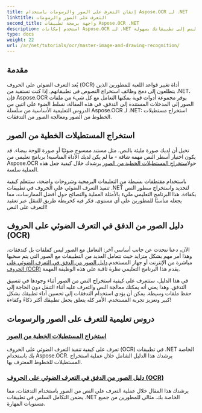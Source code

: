 ```yaml
---
title: إتقان التعرف على الصور والرسومات باستخدام Aspose.OCR لـ .NET
linktitle: التعرف على الصور والرسومات
second_title: واجهة برمجة تطبيقات Aspose.OCR .NET
description: استخدم إمكانات Aspose.OCR لـ .NET من خلال دروسنا التعليمية حول التعرف على الصور والرسومات، مما يوفر لك إمكانية استخراج النص إلى تطبيقاتك بسهولة.
type: docs
weight: 22
url: /ar/net/tutorials/ocr/master-image-and-drawing-recognition/
---
```

## مقدمة

يُعد التعرف الضوئي على الحروف (OCR) أداة تغيير قواعد اللعبة للمطورين الذين يتطلعون إلى دمج وظائف استخراج النصوص في تطبيقاتهم. إذا كنت تستفيد من .NET، فإن Aspose.OCR يوفر مجموعة أدوات قوية يمكنها التعامل مع كل شيء من ملفات الصور إلى المدخلات المستندة إلى التدفق. في هذه المقالة، نسلط الضوء على اثنين من الدروس التعليمية الأساسية من سلسلة Aspose.OCR لـ .NET: استخراج مستطيلات الخطوط من الصور ومعالجة الصور من التدفقات. 

## استخراج المستطيلات الخطية من الصور

 تخيل أن لديك صورة مليئة بالنص، مثل مستند ممسوح ضوئيًا أو صورة للوحة بيضاء. قد يكون اختيار أسطر النص مهمة شاقة - ما لم يكن لديك الأداة المناسبة! برنامج تعليمي من Aspose.OCR حول[استخراج المستطيلات الخطية من الصور](./line-rectangles-from-images-recognition/) يرشدك خلال كيفية جعل هذه العملية سلسة.

باستخدام مقتطفات بسيطة من التعليمات البرمجية وشروحات واضحة، ستتعلم كيفية تنفيذ التعرف الضوئي على الحروف في تطبيقات .NET لتحديد واستخراج سطور النص بكفاءة. هذا البرنامج التعليمي مليء بالأمثلة العملية والنصائح حول أفضل الممارسات، مما يجعله مناسبًا للمطورين على أي مستوى. فكر فيه كخريطة طريق للتنقل عبر تعقيد التعرف على النص!

## دليل الصور من الدفق في التعرف الضوئي على الحروف (OCR)

الآن، دعنا نتحدث عن جانب أساسي آخر: التعامل مع الصور ليس كملفات بل كتدفقات. وهذا أمر مهم بشكل متزايد حيث تتعامل العديد من التطبيقات مع الصور التي يتم سحبها مباشرة من الإنترنت أو جهاز المستخدم.[دليل الصور من الدفق في التعرف الضوئي على الحروف (OCR)](./guide-to-image-from-stream/) يقدم هذا البرنامج التعليمي نظرة ثاقبة على هذه الوظيفة المهمة.

في هذا الدليل، ستتعرف على كيفية استخراج النص من الصور أثناء وجودها في تنسيق التدفق. وهذا يعني أنه يمكنك معالجة النص والتعرف عليه أثناء التنقل دون الحاجة إلى حفظ ملفات وسيطة. يمكن أن يؤدي استخدام التدفقات إلى تحسين أداء تطبيقك بشكل كبير وتعزيز تجربة المستخدم. الأمر كله يتعلق بجعل تطبيقك أكثر ذكاءً وكفاءة!

## دروس تعليمية للتعرف على الصور والرسومات
### [استخراج المستطيلات الخطية من الصور](./line-rectangles-from-images-recognition/)
تعرف على كيفية تنفيذ التعرف الضوئي على الحروف (OCR) في تطبيقات .NET الخاصة بك باستخدام Aspose.OCR. يرشدك هذا الدليل الشامل خلال عملية استخراج المستطيلات للخطوط المعترف بها.
### [دليل الصور من الدفق في التعرف الضوئي على الحروف (OCR)](./guide-to-image-from-stream/)
يرشدك هذا المقال خلال عملية التعرف على النص من الصور باستخدام التدفقات، مما يضمن التكامل السلس في تطبيقات .NET الخاصة بك. مثالي للمطورين من جميع مستويات المهارة.